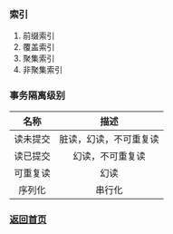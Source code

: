 ### 索引
1. 前缀索引
2. 覆盖索引
3. 聚集索引
4. 非聚集索引

### 事务隔离级别  

| 名称 | 描述 |  
| :--: | :--: |  
| 读未提交 |  脏读，幻读，不可重复读  |  
| 读已提交 |  幻读，不可重复读  |  
| 可重复读 |  幻读  |  
| 序列化   | 串行化 |  
### [返回首页](./../README.md)
